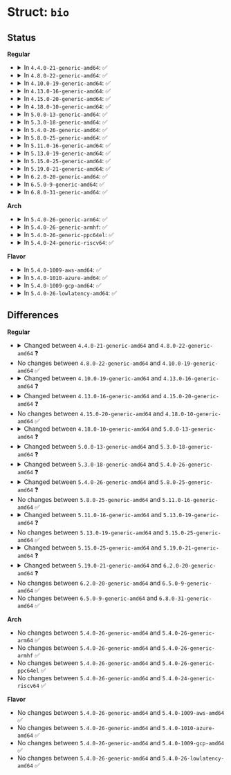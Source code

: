 # Struct: <code>bio</code>

## Status
<b>Regular</b>
<ul>
<li>
<details>
<summary>In <code>4.4.0-21-generic-amd64</code>: ✅</summary>

```c
struct bio {
    struct bio * bi_next;
    struct block_device * bi_bdev;
    unsigned int bi_flags;
    int bi_error;
    long unsigned int bi_rw;
    struct bvec_iter bi_iter;
    unsigned int bi_phys_segments;
    unsigned int bi_seg_front_size;
    unsigned int bi_seg_back_size;
    atomic_t __bi_remaining;
    bio_end_io_t * bi_end_io;
    void * bi_private;
    struct io_context * bi_ioc;
    struct cgroup_subsys_state * bi_css;
    struct bio_integrity_payload * bi_integrity;
    short unsigned int bi_vcnt;
    short unsigned int bi_max_vecs;
    atomic_t __bi_cnt;
    struct bio_vec * bi_io_vec;
    struct bio_set * bi_pool;
    struct bio_vec[0] bi_inline_vecs;
}
```
</details>
</li>
<li>
<details>
<summary>In <code>4.8.0-22-generic-amd64</code>: ✅</summary>

```c
struct bio {
    struct bio * bi_next;
    struct block_device * bi_bdev;
    int bi_error;
    unsigned int bi_opf;
    short unsigned int bi_flags;
    short unsigned int bi_ioprio;
    struct bvec_iter bi_iter;
    unsigned int bi_phys_segments;
    unsigned int bi_seg_front_size;
    unsigned int bi_seg_back_size;
    atomic_t __bi_remaining;
    bio_end_io_t * bi_end_io;
    void * bi_private;
    struct io_context * bi_ioc;
    struct cgroup_subsys_state * bi_css;
    struct bio_integrity_payload * bi_integrity;
    short unsigned int bi_vcnt;
    short unsigned int bi_max_vecs;
    atomic_t __bi_cnt;
    struct bio_vec * bi_io_vec;
    struct bio_set * bi_pool;
    struct bio_vec[0] bi_inline_vecs;
}
```
</details>
</li>
<li>
<details>
<summary>In <code>4.10.0-19-generic-amd64</code>: ✅</summary>

```c
struct bio {
    struct bio * bi_next;
    struct block_device * bi_bdev;
    int bi_error;
    unsigned int bi_opf;
    short unsigned int bi_flags;
    short unsigned int bi_ioprio;
    struct bvec_iter bi_iter;
    unsigned int bi_phys_segments;
    unsigned int bi_seg_front_size;
    unsigned int bi_seg_back_size;
    atomic_t __bi_remaining;
    bio_end_io_t * bi_end_io;
    void * bi_private;
    struct io_context * bi_ioc;
    struct cgroup_subsys_state * bi_css;
    struct bio_integrity_payload * bi_integrity;
    short unsigned int bi_vcnt;
    short unsigned int bi_max_vecs;
    atomic_t __bi_cnt;
    struct bio_vec * bi_io_vec;
    struct bio_set * bi_pool;
    struct bio_vec[0] bi_inline_vecs;
}
```
</details>
</li>
<li>
<details>
<summary>In <code>4.13.0-16-generic-amd64</code>: ✅</summary>

```c
struct bio {
    struct bio * bi_next;
    struct block_device * bi_bdev;
    blk_status_t bi_status;
    unsigned int bi_opf;
    short unsigned int bi_flags;
    short unsigned int bi_ioprio;
    short unsigned int bi_write_hint;
    struct bvec_iter bi_iter;
    unsigned int bi_phys_segments;
    unsigned int bi_seg_front_size;
    unsigned int bi_seg_back_size;
    atomic_t __bi_remaining;
    bio_end_io_t * bi_end_io;
    void * bi_private;
    struct io_context * bi_ioc;
    struct cgroup_subsys_state * bi_css;
    struct bio_integrity_payload * bi_integrity;
    short unsigned int bi_vcnt;
    short unsigned int bi_max_vecs;
    atomic_t __bi_cnt;
    struct bio_vec * bi_io_vec;
    struct bio_set * bi_pool;
    struct bio_vec[0] bi_inline_vecs;
}
```
</details>
</li>
<li>
<details>
<summary>In <code>4.15.0-20-generic-amd64</code>: ✅</summary>

```c
struct bio {
    struct bio * bi_next;
    struct gendisk * bi_disk;
    unsigned int bi_opf;
    short unsigned int bi_flags;
    short unsigned int bi_ioprio;
    short unsigned int bi_write_hint;
    blk_status_t bi_status;
    u8 bi_partno;
    unsigned int bi_phys_segments;
    unsigned int bi_seg_front_size;
    unsigned int bi_seg_back_size;
    struct bvec_iter bi_iter;
    atomic_t __bi_remaining;
    bio_end_io_t * bi_end_io;
    void * bi_private;
    struct io_context * bi_ioc;
    struct cgroup_subsys_state * bi_css;
    struct bio_integrity_payload * bi_integrity;
    short unsigned int bi_vcnt;
    short unsigned int bi_max_vecs;
    atomic_t __bi_cnt;
    struct bio_vec * bi_io_vec;
    struct bio_set * bi_pool;
    struct bio_vec[0] bi_inline_vecs;
}
```
</details>
</li>
<li>
<details>
<summary>In <code>4.18.0-10-generic-amd64</code>: ✅</summary>

```c
struct bio {
    struct bio * bi_next;
    struct gendisk * bi_disk;
    unsigned int bi_opf;
    short unsigned int bi_flags;
    short unsigned int bi_ioprio;
    short unsigned int bi_write_hint;
    blk_status_t bi_status;
    u8 bi_partno;
    unsigned int bi_phys_segments;
    unsigned int bi_seg_front_size;
    unsigned int bi_seg_back_size;
    struct bvec_iter bi_iter;
    atomic_t __bi_remaining;
    bio_end_io_t * bi_end_io;
    void * bi_private;
    struct io_context * bi_ioc;
    struct cgroup_subsys_state * bi_css;
    struct bio_integrity_payload * bi_integrity;
    short unsigned int bi_vcnt;
    short unsigned int bi_max_vecs;
    atomic_t __bi_cnt;
    struct bio_vec * bi_io_vec;
    struct bio_set * bi_pool;
    struct bio_vec[0] bi_inline_vecs;
}
```
</details>
</li>
<li>
<details>
<summary>In <code>5.0.0-13-generic-amd64</code>: ✅</summary>

```c
struct bio {
    struct bio * bi_next;
    struct gendisk * bi_disk;
    unsigned int bi_opf;
    short unsigned int bi_flags;
    short unsigned int bi_ioprio;
    short unsigned int bi_write_hint;
    blk_status_t bi_status;
    u8 bi_partno;
    unsigned int bi_phys_segments;
    unsigned int bi_seg_front_size;
    unsigned int bi_seg_back_size;
    struct bvec_iter bi_iter;
    atomic_t __bi_remaining;
    bio_end_io_t * bi_end_io;
    void * bi_private;
    struct blkcg_gq * bi_blkg;
    struct bio_issue bi_issue;
    struct bio_integrity_payload * bi_integrity;
    short unsigned int bi_vcnt;
    short unsigned int bi_max_vecs;
    atomic_t __bi_cnt;
    struct bio_vec * bi_io_vec;
    struct bio_set * bi_pool;
    struct bio_vec[0] bi_inline_vecs;
}
```
</details>
</li>
<li>
<details>
<summary>In <code>5.3.0-18-generic-amd64</code>: ✅</summary>

```c
struct bio {
    struct bio * bi_next;
    struct gendisk * bi_disk;
    unsigned int bi_opf;
    short unsigned int bi_flags;
    short unsigned int bi_ioprio;
    short unsigned int bi_write_hint;
    blk_status_t bi_status;
    u8 bi_partno;
    struct bvec_iter bi_iter;
    atomic_t __bi_remaining;
    bio_end_io_t * bi_end_io;
    void * bi_private;
    struct blkcg_gq * bi_blkg;
    struct bio_issue bi_issue;
    struct bio_integrity_payload * bi_integrity;
    short unsigned int bi_vcnt;
    short unsigned int bi_max_vecs;
    atomic_t __bi_cnt;
    struct bio_vec * bi_io_vec;
    struct bio_set * bi_pool;
    struct bio_vec[0] bi_inline_vecs;
}
```
</details>
</li>
<li>
<details>
<summary>In <code>5.4.0-26-generic-amd64</code>: ✅</summary>

```c
struct bio {
    struct bio * bi_next;
    struct gendisk * bi_disk;
    unsigned int bi_opf;
    short unsigned int bi_flags;
    short unsigned int bi_ioprio;
    short unsigned int bi_write_hint;
    blk_status_t bi_status;
    u8 bi_partno;
    struct bvec_iter bi_iter;
    atomic_t __bi_remaining;
    bio_end_io_t * bi_end_io;
    void * bi_private;
    struct blkcg_gq * bi_blkg;
    struct bio_issue bi_issue;
    u64 bi_iocost_cost;
    struct bio_integrity_payload * bi_integrity;
    short unsigned int bi_vcnt;
    short unsigned int bi_max_vecs;
    atomic_t __bi_cnt;
    struct bio_vec * bi_io_vec;
    struct bio_set * bi_pool;
    struct bio_vec[0] bi_inline_vecs;
}
```
</details>
</li>
<li>
<details>
<summary>In <code>5.8.0-25-generic-amd64</code>: ✅</summary>

```c
struct bio {
    struct bio * bi_next;
    struct gendisk * bi_disk;
    unsigned int bi_opf;
    short unsigned int bi_flags;
    short unsigned int bi_ioprio;
    short unsigned int bi_write_hint;
    blk_status_t bi_status;
    u8 bi_partno;
    atomic_t __bi_remaining;
    struct bvec_iter bi_iter;
    bio_end_io_t * bi_end_io;
    void * bi_private;
    struct blkcg_gq * bi_blkg;
    struct bio_issue bi_issue;
    u64 bi_iocost_cost;
    struct bio_crypt_ctx * bi_crypt_context;
    struct bio_integrity_payload * bi_integrity;
    short unsigned int bi_vcnt;
    short unsigned int bi_max_vecs;
    atomic_t __bi_cnt;
    struct bio_vec * bi_io_vec;
    struct bio_set * bi_pool;
    struct bio_vec[0] bi_inline_vecs;
}
```
</details>
</li>
<li>
<details>
<summary>In <code>5.11.0-16-generic-amd64</code>: ✅</summary>

```c
struct bio {
    struct bio * bi_next;
    struct gendisk * bi_disk;
    unsigned int bi_opf;
    short unsigned int bi_flags;
    short unsigned int bi_ioprio;
    short unsigned int bi_write_hint;
    blk_status_t bi_status;
    u8 bi_partno;
    atomic_t __bi_remaining;
    struct bvec_iter bi_iter;
    bio_end_io_t * bi_end_io;
    void * bi_private;
    struct blkcg_gq * bi_blkg;
    struct bio_issue bi_issue;
    u64 bi_iocost_cost;
    struct bio_crypt_ctx * bi_crypt_context;
    struct bio_integrity_payload * bi_integrity;
    short unsigned int bi_vcnt;
    short unsigned int bi_max_vecs;
    atomic_t __bi_cnt;
    struct bio_vec * bi_io_vec;
    struct bio_set * bi_pool;
    struct bio_vec[0] bi_inline_vecs;
}
```
</details>
</li>
<li>
<details>
<summary>In <code>5.13.0-19-generic-amd64</code>: ✅</summary>

```c
struct bio {
    struct bio * bi_next;
    struct block_device * bi_bdev;
    unsigned int bi_opf;
    short unsigned int bi_flags;
    short unsigned int bi_ioprio;
    short unsigned int bi_write_hint;
    blk_status_t bi_status;
    atomic_t __bi_remaining;
    struct bvec_iter bi_iter;
    bio_end_io_t * bi_end_io;
    void * bi_private;
    struct blkcg_gq * bi_blkg;
    struct bio_issue bi_issue;
    u64 bi_iocost_cost;
    struct bio_crypt_ctx * bi_crypt_context;
    struct bio_integrity_payload * bi_integrity;
    short unsigned int bi_vcnt;
    short unsigned int bi_max_vecs;
    atomic_t __bi_cnt;
    struct bio_vec * bi_io_vec;
    struct bio_set * bi_pool;
    struct bio_vec[0] bi_inline_vecs;
}
```
</details>
</li>
<li>
<details>
<summary>In <code>5.15.0-25-generic-amd64</code>: ✅</summary>

```c
struct bio {
    struct bio * bi_next;
    struct block_device * bi_bdev;
    unsigned int bi_opf;
    short unsigned int bi_flags;
    short unsigned int bi_ioprio;
    short unsigned int bi_write_hint;
    blk_status_t bi_status;
    atomic_t __bi_remaining;
    struct bvec_iter bi_iter;
    bio_end_io_t * bi_end_io;
    void * bi_private;
    struct blkcg_gq * bi_blkg;
    struct bio_issue bi_issue;
    u64 bi_iocost_cost;
    struct bio_crypt_ctx * bi_crypt_context;
    struct bio_integrity_payload * bi_integrity;
    short unsigned int bi_vcnt;
    short unsigned int bi_max_vecs;
    atomic_t __bi_cnt;
    struct bio_vec * bi_io_vec;
    struct bio_set * bi_pool;
    struct bio_vec[0] bi_inline_vecs;
}
```
</details>
</li>
<li>
<details>
<summary>In <code>5.19.0-21-generic-amd64</code>: ✅</summary>

```c
struct bio {
    struct bio * bi_next;
    struct block_device * bi_bdev;
    unsigned int bi_opf;
    short unsigned int bi_flags;
    short unsigned int bi_ioprio;
    blk_status_t bi_status;
    atomic_t __bi_remaining;
    struct bvec_iter bi_iter;
    blk_qc_t bi_cookie;
    bio_end_io_t * bi_end_io;
    void * bi_private;
    struct blkcg_gq * bi_blkg;
    struct bio_issue bi_issue;
    u64 bi_iocost_cost;
    struct bio_crypt_ctx * bi_crypt_context;
    struct bio_integrity_payload * bi_integrity;
    short unsigned int bi_vcnt;
    short unsigned int bi_max_vecs;
    atomic_t __bi_cnt;
    struct bio_vec * bi_io_vec;
    struct bio_set * bi_pool;
    struct bio_vec[0] bi_inline_vecs;
}
```
</details>
</li>
<li>
<details>
<summary>In <code>6.2.0-20-generic-amd64</code>: ✅</summary>

```c
struct bio {
    struct bio * bi_next;
    struct block_device * bi_bdev;
    blk_opf_t bi_opf;
    short unsigned int bi_flags;
    short unsigned int bi_ioprio;
    blk_status_t bi_status;
    atomic_t __bi_remaining;
    struct bvec_iter bi_iter;
    blk_qc_t bi_cookie;
    bio_end_io_t * bi_end_io;
    void * bi_private;
    struct blkcg_gq * bi_blkg;
    struct bio_issue bi_issue;
    u64 bi_iocost_cost;
    struct bio_crypt_ctx * bi_crypt_context;
    struct bio_integrity_payload * bi_integrity;
    short unsigned int bi_vcnt;
    short unsigned int bi_max_vecs;
    atomic_t __bi_cnt;
    struct bio_vec * bi_io_vec;
    struct bio_set * bi_pool;
    struct bio_vec[0] bi_inline_vecs;
}
```
</details>
</li>
<li>
<details>
<summary>In <code>6.5.0-9-generic-amd64</code>: ✅</summary>

```c
struct bio {
    struct bio * bi_next;
    struct block_device * bi_bdev;
    blk_opf_t bi_opf;
    short unsigned int bi_flags;
    short unsigned int bi_ioprio;
    blk_status_t bi_status;
    atomic_t __bi_remaining;
    struct bvec_iter bi_iter;
    blk_qc_t bi_cookie;
    bio_end_io_t * bi_end_io;
    void * bi_private;
    struct blkcg_gq * bi_blkg;
    struct bio_issue bi_issue;
    u64 bi_iocost_cost;
    struct bio_crypt_ctx * bi_crypt_context;
    struct bio_integrity_payload * bi_integrity;
    short unsigned int bi_vcnt;
    short unsigned int bi_max_vecs;
    atomic_t __bi_cnt;
    struct bio_vec * bi_io_vec;
    struct bio_set * bi_pool;
    struct bio_vec[0] bi_inline_vecs;
}
```
</details>
</li>
<li>
<details>
<summary>In <code>6.8.0-31-generic-amd64</code>: ✅</summary>

```c
struct bio {
    struct bio * bi_next;
    struct block_device * bi_bdev;
    blk_opf_t bi_opf;
    short unsigned int bi_flags;
    short unsigned int bi_ioprio;
    blk_status_t bi_status;
    atomic_t __bi_remaining;
    struct bvec_iter bi_iter;
    blk_qc_t bi_cookie;
    bio_end_io_t * bi_end_io;
    void * bi_private;
    struct blkcg_gq * bi_blkg;
    struct bio_issue bi_issue;
    u64 bi_iocost_cost;
    struct bio_crypt_ctx * bi_crypt_context;
    struct bio_integrity_payload * bi_integrity;
    short unsigned int bi_vcnt;
    short unsigned int bi_max_vecs;
    atomic_t __bi_cnt;
    struct bio_vec * bi_io_vec;
    struct bio_set * bi_pool;
    struct bio_vec[0] bi_inline_vecs;
}
```
</details>
</li>
</ul>
<b>Arch</b>
<ul>
<li>
<details>
<summary>In <code>5.4.0-26-generic-arm64</code>: ✅</summary>

```c
struct bio {
    struct bio * bi_next;
    struct gendisk * bi_disk;
    unsigned int bi_opf;
    short unsigned int bi_flags;
    short unsigned int bi_ioprio;
    short unsigned int bi_write_hint;
    blk_status_t bi_status;
    u8 bi_partno;
    struct bvec_iter bi_iter;
    atomic_t __bi_remaining;
    bio_end_io_t * bi_end_io;
    void * bi_private;
    struct blkcg_gq * bi_blkg;
    struct bio_issue bi_issue;
    u64 bi_iocost_cost;
    struct bio_integrity_payload * bi_integrity;
    short unsigned int bi_vcnt;
    short unsigned int bi_max_vecs;
    atomic_t __bi_cnt;
    struct bio_vec * bi_io_vec;
    struct bio_set * bi_pool;
    struct bio_vec[0] bi_inline_vecs;
}
```
</details>
</li>
<li>
<details>
<summary>In <code>5.4.0-26-generic-armhf</code>: ✅</summary>

```c
struct bio {
    struct bio * bi_next;
    struct gendisk * bi_disk;
    unsigned int bi_opf;
    short unsigned int bi_flags;
    short unsigned int bi_ioprio;
    short unsigned int bi_write_hint;
    blk_status_t bi_status;
    u8 bi_partno;
    struct bvec_iter bi_iter;
    atomic_t __bi_remaining;
    bio_end_io_t * bi_end_io;
    void * bi_private;
    struct blkcg_gq * bi_blkg;
    struct bio_issue bi_issue;
    u64 bi_iocost_cost;
    struct bio_integrity_payload * bi_integrity;
    short unsigned int bi_vcnt;
    short unsigned int bi_max_vecs;
    atomic_t __bi_cnt;
    struct bio_vec * bi_io_vec;
    struct bio_set * bi_pool;
    struct bio_vec[0] bi_inline_vecs;
}
```
</details>
</li>
<li>
<details>
<summary>In <code>5.4.0-26-generic-ppc64el</code>: ✅</summary>

```c
struct bio {
    struct bio * bi_next;
    struct gendisk * bi_disk;
    unsigned int bi_opf;
    short unsigned int bi_flags;
    short unsigned int bi_ioprio;
    short unsigned int bi_write_hint;
    blk_status_t bi_status;
    u8 bi_partno;
    struct bvec_iter bi_iter;
    atomic_t __bi_remaining;
    bio_end_io_t * bi_end_io;
    void * bi_private;
    struct blkcg_gq * bi_blkg;
    struct bio_issue bi_issue;
    u64 bi_iocost_cost;
    struct bio_integrity_payload * bi_integrity;
    short unsigned int bi_vcnt;
    short unsigned int bi_max_vecs;
    atomic_t __bi_cnt;
    struct bio_vec * bi_io_vec;
    struct bio_set * bi_pool;
    struct bio_vec[0] bi_inline_vecs;
}
```
</details>
</li>
<li>
<details>
<summary>In <code>5.4.0-24-generic-riscv64</code>: ✅</summary>

```c
struct bio {
    struct bio * bi_next;
    struct gendisk * bi_disk;
    unsigned int bi_opf;
    short unsigned int bi_flags;
    short unsigned int bi_ioprio;
    short unsigned int bi_write_hint;
    blk_status_t bi_status;
    u8 bi_partno;
    struct bvec_iter bi_iter;
    atomic_t __bi_remaining;
    bio_end_io_t * bi_end_io;
    void * bi_private;
    struct blkcg_gq * bi_blkg;
    struct bio_issue bi_issue;
    u64 bi_iocost_cost;
    struct bio_integrity_payload * bi_integrity;
    short unsigned int bi_vcnt;
    short unsigned int bi_max_vecs;
    atomic_t __bi_cnt;
    struct bio_vec * bi_io_vec;
    struct bio_set * bi_pool;
    struct bio_vec[0] bi_inline_vecs;
}
```
</details>
</li>
</ul>
<b>Flavor</b>
<ul>
<li>
<details>
<summary>In <code>5.4.0-1009-aws-amd64</code>: ✅</summary>

```c
struct bio {
    struct bio * bi_next;
    struct gendisk * bi_disk;
    unsigned int bi_opf;
    short unsigned int bi_flags;
    short unsigned int bi_ioprio;
    short unsigned int bi_write_hint;
    blk_status_t bi_status;
    u8 bi_partno;
    struct bvec_iter bi_iter;
    atomic_t __bi_remaining;
    bio_end_io_t * bi_end_io;
    void * bi_private;
    struct blkcg_gq * bi_blkg;
    struct bio_issue bi_issue;
    u64 bi_iocost_cost;
    struct bio_integrity_payload * bi_integrity;
    short unsigned int bi_vcnt;
    short unsigned int bi_max_vecs;
    atomic_t __bi_cnt;
    struct bio_vec * bi_io_vec;
    struct bio_set * bi_pool;
    struct bio_vec[0] bi_inline_vecs;
}
```
</details>
</li>
<li>
<details>
<summary>In <code>5.4.0-1010-azure-amd64</code>: ✅</summary>

```c
struct bio {
    struct bio * bi_next;
    struct gendisk * bi_disk;
    unsigned int bi_opf;
    short unsigned int bi_flags;
    short unsigned int bi_ioprio;
    short unsigned int bi_write_hint;
    blk_status_t bi_status;
    u8 bi_partno;
    struct bvec_iter bi_iter;
    atomic_t __bi_remaining;
    bio_end_io_t * bi_end_io;
    void * bi_private;
    struct blkcg_gq * bi_blkg;
    struct bio_issue bi_issue;
    u64 bi_iocost_cost;
    struct bio_integrity_payload * bi_integrity;
    short unsigned int bi_vcnt;
    short unsigned int bi_max_vecs;
    atomic_t __bi_cnt;
    struct bio_vec * bi_io_vec;
    struct bio_set * bi_pool;
    struct bio_vec[0] bi_inline_vecs;
}
```
</details>
</li>
<li>
<details>
<summary>In <code>5.4.0-1009-gcp-amd64</code>: ✅</summary>

```c
struct bio {
    struct bio * bi_next;
    struct gendisk * bi_disk;
    unsigned int bi_opf;
    short unsigned int bi_flags;
    short unsigned int bi_ioprio;
    short unsigned int bi_write_hint;
    blk_status_t bi_status;
    u8 bi_partno;
    struct bvec_iter bi_iter;
    atomic_t __bi_remaining;
    bio_end_io_t * bi_end_io;
    void * bi_private;
    struct blkcg_gq * bi_blkg;
    struct bio_issue bi_issue;
    u64 bi_iocost_cost;
    struct bio_integrity_payload * bi_integrity;
    short unsigned int bi_vcnt;
    short unsigned int bi_max_vecs;
    atomic_t __bi_cnt;
    struct bio_vec * bi_io_vec;
    struct bio_set * bi_pool;
    struct bio_vec[0] bi_inline_vecs;
}
```
</details>
</li>
<li>
<details>
<summary>In <code>5.4.0-26-lowlatency-amd64</code>: ✅</summary>

```c
struct bio {
    struct bio * bi_next;
    struct gendisk * bi_disk;
    unsigned int bi_opf;
    short unsigned int bi_flags;
    short unsigned int bi_ioprio;
    short unsigned int bi_write_hint;
    blk_status_t bi_status;
    u8 bi_partno;
    struct bvec_iter bi_iter;
    atomic_t __bi_remaining;
    bio_end_io_t * bi_end_io;
    void * bi_private;
    struct blkcg_gq * bi_blkg;
    struct bio_issue bi_issue;
    u64 bi_iocost_cost;
    struct bio_integrity_payload * bi_integrity;
    short unsigned int bi_vcnt;
    short unsigned int bi_max_vecs;
    atomic_t __bi_cnt;
    struct bio_vec * bi_io_vec;
    struct bio_set * bi_pool;
    struct bio_vec[0] bi_inline_vecs;
}
```
</details>
</li>
</ul>

## Differences
<b>Regular</b>
<ul>
<li>
<details>
<summary>Changed between <code>4.4.0-21-generic-amd64</code> and <code>4.8.0-22-generic-amd64</code> ❓</summary>
<ul>
<li>
<b>Field added. </b>
<code>unsigned int bi_opf</code>
</li>
<li>
<b>Field added. </b>
<code>short unsigned int bi_ioprio</code>
</li>
<li>
<b>Field removed. </b>
<code>long unsigned int bi_rw</code>
</li>
<li>
<b>Field type changed. </b>
<code>unsigned int bi_flags</code> ➡️ <code>short unsigned int bi_flags</code>
</li>
</ul>
</details>
</li>
<li>
No changes between <code>4.8.0-22-generic-amd64</code> and <code>4.10.0-19-generic-amd64</code> ✅
</li>
<li>
<details>
<summary>Changed between <code>4.10.0-19-generic-amd64</code> and <code>4.13.0-16-generic-amd64</code> ❓</summary>
<ul>
<li>
<b>Field added. </b>
<code>blk_status_t bi_status</code>
</li>
<li>
<b>Field added. </b>
<code>short unsigned int bi_write_hint</code>
</li>
<li>
<b>Field removed. </b>
<code>int bi_error</code>
</li>
</ul>
</details>
</li>
<li>
<details>
<summary>Changed between <code>4.13.0-16-generic-amd64</code> and <code>4.15.0-20-generic-amd64</code> ❓</summary>
<ul>
<li>
<b>Field added. </b>
<code>struct gendisk * bi_disk</code>
</li>
<li>
<b>Field added. </b>
<code>u8 bi_partno</code>
</li>
<li>
<b>Field removed. </b>
<code>struct block_device * bi_bdev</code>
</li>
</ul>
</details>
</li>
<li>
No changes between <code>4.15.0-20-generic-amd64</code> and <code>4.18.0-10-generic-amd64</code> ✅
</li>
<li>
<details>
<summary>Changed between <code>4.18.0-10-generic-amd64</code> and <code>5.0.0-13-generic-amd64</code> ❓</summary>
<ul>
<li>
<b>Field added. </b>
<code>struct blkcg_gq * bi_blkg</code>
</li>
<li>
<b>Field added. </b>
<code>struct bio_issue bi_issue</code>
</li>
<li>
<b>Field removed. </b>
<code>struct io_context * bi_ioc</code>
</li>
<li>
<b>Field removed. </b>
<code>struct cgroup_subsys_state * bi_css</code>
</li>
</ul>
</details>
</li>
<li>
<details>
<summary>Changed between <code>5.0.0-13-generic-amd64</code> and <code>5.3.0-18-generic-amd64</code> ❓</summary>
<ul>
<li>
<b>Field removed. </b>
<code>unsigned int bi_phys_segments</code>
</li>
<li>
<b>Field removed. </b>
<code>unsigned int bi_seg_front_size</code>
</li>
<li>
<b>Field removed. </b>
<code>unsigned int bi_seg_back_size</code>
</li>
</ul>
</details>
</li>
<li>
<details>
<summary>Changed between <code>5.3.0-18-generic-amd64</code> and <code>5.4.0-26-generic-amd64</code> ❓</summary>
<ul>
<li>
<b>Field added. </b>
<code>u64 bi_iocost_cost</code>
</li>
</ul>
</details>
</li>
<li>
<details>
<summary>Changed between <code>5.4.0-26-generic-amd64</code> and <code>5.8.0-25-generic-amd64</code> ❓</summary>
<ul>
<li>
<b>Field added. </b>
<code>struct bio_crypt_ctx * bi_crypt_context</code>
</li>
</ul>
</details>
</li>
<li>
No changes between <code>5.8.0-25-generic-amd64</code> and <code>5.11.0-16-generic-amd64</code> ✅
</li>
<li>
<details>
<summary>Changed between <code>5.11.0-16-generic-amd64</code> and <code>5.13.0-19-generic-amd64</code> ❓</summary>
<ul>
<li>
<b>Field added. </b>
<code>struct block_device * bi_bdev</code>
</li>
<li>
<b>Field removed. </b>
<code>struct gendisk * bi_disk</code>
</li>
<li>
<b>Field removed. </b>
<code>u8 bi_partno</code>
</li>
</ul>
</details>
</li>
<li>
No changes between <code>5.13.0-19-generic-amd64</code> and <code>5.15.0-25-generic-amd64</code> ✅
</li>
<li>
<details>
<summary>Changed between <code>5.15.0-25-generic-amd64</code> and <code>5.19.0-21-generic-amd64</code> ❓</summary>
<ul>
<li>
<b>Field added. </b>
<code>blk_qc_t bi_cookie</code>
</li>
<li>
<b>Field removed. </b>
<code>short unsigned int bi_write_hint</code>
</li>
</ul>
</details>
</li>
<li>
<details>
<summary>Changed between <code>5.19.0-21-generic-amd64</code> and <code>6.2.0-20-generic-amd64</code> ❓</summary>
<ul>
<li>
<b>Field type changed. </b>
<code>unsigned int bi_opf</code> ➡️ <code>blk_opf_t bi_opf</code>
</li>
</ul>
</details>
</li>
<li>
No changes between <code>6.2.0-20-generic-amd64</code> and <code>6.5.0-9-generic-amd64</code> ✅
</li>
<li>
No changes between <code>6.5.0-9-generic-amd64</code> and <code>6.8.0-31-generic-amd64</code> ✅
</li>
</ul>
<b>Arch</b>
<ul>
<li>
No changes between <code>5.4.0-26-generic-amd64</code> and <code>5.4.0-26-generic-arm64</code> ✅
</li>
<li>
No changes between <code>5.4.0-26-generic-amd64</code> and <code>5.4.0-26-generic-armhf</code> ✅
</li>
<li>
No changes between <code>5.4.0-26-generic-amd64</code> and <code>5.4.0-26-generic-ppc64el</code> ✅
</li>
<li>
No changes between <code>5.4.0-26-generic-amd64</code> and <code>5.4.0-24-generic-riscv64</code> ✅
</li>
</ul>
<b>Flavor</b>
<ul>
<li>
No changes between <code>5.4.0-26-generic-amd64</code> and <code>5.4.0-1009-aws-amd64</code> ✅
</li>
<li>
No changes between <code>5.4.0-26-generic-amd64</code> and <code>5.4.0-1010-azure-amd64</code> ✅
</li>
<li>
No changes between <code>5.4.0-26-generic-amd64</code> and <code>5.4.0-1009-gcp-amd64</code> ✅
</li>
<li>
No changes between <code>5.4.0-26-generic-amd64</code> and <code>5.4.0-26-lowlatency-amd64</code> ✅
</li>
</ul>
